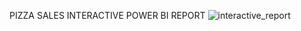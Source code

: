 PIZZA SALES INTERACTIVE POWER BI REPORT
![interactive_report](https://github.com/aravind-chilakamarri/Data-Analysis-Projects/assets/50110743/5f7e7704-5735-4a40-ad28-69106995d9d4)
